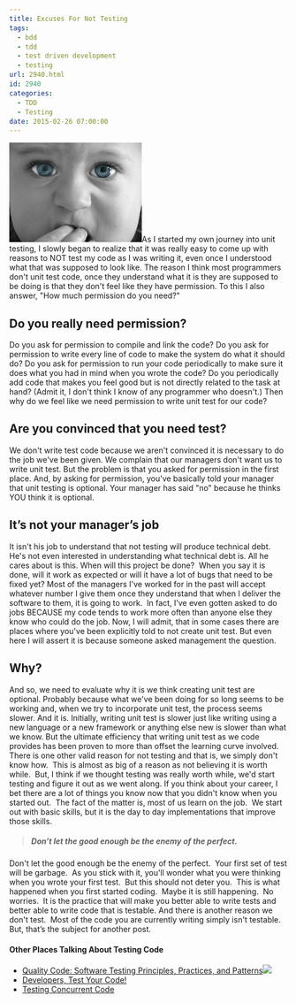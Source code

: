 ```yaml
---
title: Excuses For Not Testing
tags:
  - bdd
  - tdd
  - test driven development
  - testing
url: 2940.html
id: 2940
categories:
  - TDD
  - Testing
date: 2015-02-26 07:00:00
---
```


![ppl-kid-044](/uploads/2015/02/ppl-kid-044.jpg "ppl-kid-044")As I started my own journey into unit testing, I slowly began to realize that it was really easy to come up with reasons to NOT test my code as I was writing it, even once I understood what that was supposed to look like. The reason I think most programmers don't unit test code, once they understand what it is they are supposed to be doing is that they don't feel like they have permission. To this I also answer, "How much permission do you need?" 

Do you really need permission?
------------------------------

Do you ask for permission to compile and link the code? Do you ask for permission to write every line of code to make the system do what it should do? Do you ask for permission to run your code periodically to make sure it does what you had in mind when you wrote the code? Do you periodically add code that makes you feel good but is not directly related to the task at hand? (Admit it, I don't think I know of any programmer who doesn't.) Then why do we feel like we need permission to write unit test for our code?

Are you convinced that you need test?
-------------------------------------

We don't write test code because we aren't convinced it is necessary to do the job we've been given. We complain that our managers don't want us to write unit test. But the problem is that you asked for permission in the first place. And, by asking for permission, you've basically told your manager that unit testing is optional. Your manager has said "no" because he thinks YOU think it is optional.

It’s not your manager’s job
---------------------------

It isn't his job to understand that not testing will produce technical debt. He's not even interested in understanding what technical debt is. All he cares about is this. When will this project be done?  When you say it is done, will it work as expected or will it have a lot of bugs that need to be fixed yet? Most of the managers I've worked for in the past will accept whatever number I give them once they understand that when I deliver the software to them, it is going to work.  In fact, I’ve even gotten asked to do jobs BECAUSE my code tends to work more often than anyone else they know who could do the job. Now, I will admit, that in some cases there are places where you've been explicitly told to not create unit test. But even here I will assert it is because someone asked management the question.

Why?
----

And so, we need to evaluate why it is we think creating unit test are optional. Probably because what we've been doing for so long seems to be working and, when we try to incorporate unit test, the process seems slower. And it is. Initially, writing unit test is slower just like writing using a new language or a new framework or anything else new is slower than what we know. But the ultimate efficiency that writing unit test as we code provides has been proven to more than offset the learning curve involved. There is one other valid reason for not testing and that is, we simply don't know how.  This is almost as big of a reason as not believing it is worth while.  But, I think if we thought testing was really worth while, we'd start testing and figure it out as we went along. If you think about your career, I bet there are a lot of things you know now that you didn't know when you started out.  The fact of the matter is, most of us learn on the job.  We start out with basic skills, but it is the day to day implementations that improve those skills.

> ##### Don’t let the good enough be the enemy of the perfect.

Don't let the good enough be the enemy of the perfect.  Your first set of test will be garbage.  As you stick with it, you'll wonder what you were thinking when you wrote your first test.  But this should not deter you.  This is what happened when you first started coding.  Maybe it is still happening.  No worries.  It is the practice that will make you better able to write tests and better able to write code that is testable. And there is another reason we don't test.  Most of the code you are currently writing simply isn't testable.  But, that’s the subject for another post.

#### Other Places Talking About Testing Code

*   [Quality Code: Software Testing Principles, Practices, and Patterns](//www.amazon.com/gp/product/0321832981/ref=as_li_tl?ie=UTF8&camp=1789&creative=390957&creativeASIN=0321832981&linkCode=as2&tag=davmbusnetapp-20&linkId=V3R377JRCQUDGDYO)![](//ir-na.amazon-adsystem.com/e/ir?t=davmbusnetapp-20&l=as2&o=1&a=0321832981)
*   [Developers, Test Your Code!](//nordicgamebits.com/2015/02/20/developers-test-code-already/)
*   [Testing Concurrent Code](//devweek.com/blog/unit-testing-concurrent-code-using-custom-taskscheduler)
